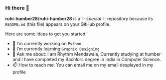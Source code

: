 ### Hi there 👋

**ruhi-humber28/ruhi-humber28** is a ✨ _special_ ✨ repository because its `README.md` (this file) appears on your GitHub profile.

Here are some ideas to get you started:

- 🔭 I’m currently working on `Python`
- 🌱 I’m currently learning `Graphic Designing`
- 💬 Ask me about: I am Rhythm Mendawala, Currently studying at humber and I have completed my Bachlors degree in India in Computer Science.
- 📫 How to reach me: You can email me on my email desplayed in my profile
